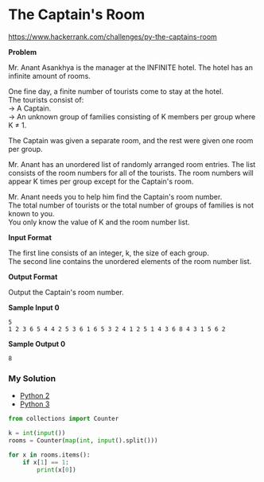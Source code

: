 # The Captain's Room

https://www.hackerrank.com/challenges/py-the-captains-room

**Problem**

Mr. Anant Asankhya is the manager at the INFINITE hotel. The hotel has an infinite amount of rooms.  

One fine day, a finite number of tourists come to stay at the hotel.   
The tourists consist of:  
→ A Captain.  
→ An unknown group of families consisting of K members per group where K ≠ 1.  

The Captain was given a separate room, and the rest were given one room per group.  

Mr. Anant has an unordered list of randomly arranged room entries. The list consists of the room numbers for all of the tourists. The room numbers will appear K times per group except for the Captain's room.  

Mr. Anant needs you to help him find the Captain's room number.   
The total number of tourists or the total number of groups of families is not known to you.   
You only know the value of K and the room number list.   

**Input Format**

The first line consists of an integer, k, the size of each group.  
The second line contains the unordered elements of the room number list.  

**Output Format**

Output the Captain's room number.

**Sample Input 0**

```
5
1 2 3 6 5 4 4 2 5 3 6 1 6 5 3 2 4 1 2 5 1 4 3 6 8 4 3 1 5 6 2 
```

**Sample Output 0**

```
8
```

### My Solution

- [Python 2](python2.py)
- [Python 3](python3.py)
```python
from collections import Counter

k = int(input())
rooms = Counter(map(int, input().split()))

for x in rooms.items():
    if x[1] == 1:
        print(x[0])
````